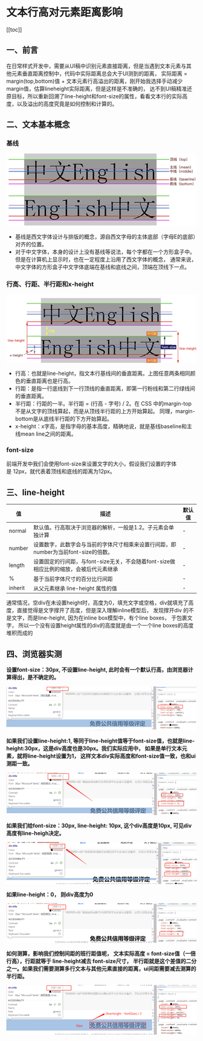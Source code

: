 

# 文本行高对元素距离影响
[[toc]]


## 一、前言
在日常样式开发中，需要从UI稿中识别元素直接距离，但是当遇到文本元素与其他元素垂直距离控制中，代码中实际距离总会大于UI测到的距离，
实际距离 = margin(top,bottom)值 +  文本元素行高溢出的距离，刚开始我选择手动减少margin值，估算lineheight实际距离，但是这样是不准确的，
达不到UI稿精准还原目标，所以重新回溯了line-height和font-size的属性，看看文本行的实际高度，以及溢出的高度究竟是如何控制和计算的。

## 二、文本基本概念
### 基线
![图片](/images/frontEnd/css/img_12.png)
- 基线是西文字体设计与排版的概念，源自西文字母的主体底部（字母E的底部）对齐的位置。
- 对于中文字体，本身的设计上没有基线等说法，每个字都在一个方形盒子中。但是在计算机上显示时，也在一定程度上沿用了西文字体的概念， 
通常来说，中文字体的方形盒子中文字体底端在基线和底线之间，顶端在顶线下一点。

### 行高、行距、半行距和x-height
![图片](/images/frontEnd/css/img_13.png)
- 行高：也就是line-height，指文本行基线间的垂直距离。上图任意两条相同颜色的垂直距离也是行高。
- 行距：是指一行底线到下一行顶线的垂直距离，即第一行粉线和第二行绿线间的垂直距离。
- 半行距：行距的一半。半行距 = (行高 - 字号) / 2。在 CSS 中的margin-top不是从文字的顶线算起，而是从顶线半行距的上方开始算起。
同理，margin-bottom是从底线半行距的下方开始算起。
- x-height：x字高，是指字母的基本高度，精确地说，就是基线baseline和主线mean line之间的距离。

### font-size
前端开发中我们会使用font-size来设置文字的大小，假设我们设置的字体是 12px，就代表着顶线和底线的距离为12px。

## 三、line-height
| 值      | 描述                                                                                             | 默认值    |
|---------|--------------------------------------------------------------------------------------------------|-----------|
| normal  | 默认值。行高取决于浏览器的解析，一般是1.2。子元素会单独计算                                     | -         |
| number  | 设置数字，此数字会与当前的字体尺寸相乘来设置行间距，即number为当前font-size的倍数。             | -         |
| length  | 设置固定的行间距，与font-size无关，不会随着font-size做相应比例的缩放，会被后代元素继承             | -         |
| %       | 基于当前字体尺寸的百分比行间距                                                                    | -         |
| inherit | 从父元素继承 line-height 属性的值                                                                | -         |

通常情况，空div在未设置height时，高度为0，填充文字或空格，div就填充了高度，直接觉得是文字撑开了高度，但是深入理解inline模型后，
发现撑开div 的不是文字，而是line-height, 因为在inline box模型中，有个line boxes， 于包裹文字， 
所以一个没有设置height属性的div的高度就是由一个一个line boxes的高度堆积而成的

## 四、浏览器实测
**设置font-size：30px, 不设置line-height, 此时会有一个默认行高，由浏览器计算得出，是不确定的。**

![图片](/images/frontEnd/css/img_15.png)

**如果我们设置line-height:1, 等同于line-height值等于font-size值，也就是line-height:30px，这是div高度也是30px。我们实际应用中，
如果是单行文本元素，就将line-height设置为1， 这样文本div实际高度和font-size值一致，也和ui测距一致。**

![图片](/images/frontEnd/css/img_14.png)

**如果我们给font-size：30px, line-height: 10px, 这个div高度是10px, 可见div高度有line-heigh决定。**

![图片](/images/frontEnd/css/img_16.png)

**如果line-height：0， 则div高度为0**

![图片](/images/frontEnd/css/img_17.png)

**如何测算，影响我们控制间距的班行距值呢， 文本实际高度 = font-size值（一倍行高），行距就等于 line-height减去 font-size尺寸，
半行距就是这个差值的二分之一。如果我们需要测算多行文本与其他元素直接的距离，ui间距需要减去测算的半行距。**

![图片](/images/frontEnd/css/img_18.png)